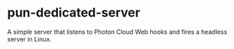 # pun-dedicated-server
A simple server that listens to Photon Cloud Web hooks and fires a headless server in Linux.
